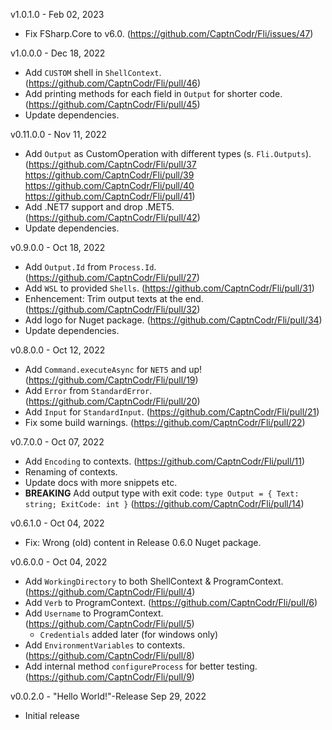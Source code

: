 v1.0.1.0 - Feb 02, 2023
- Fix FSharp.Core to v6.0. (https://github.com/CaptnCodr/Fli/issues/47)

v1.0.0.0 - Dec 18, 2022
- Add `CUSTOM` shell in `ShellContext`. (https://github.com/CaptnCodr/Fli/pull/46)
- Add printing methods for each field in `Output` for shorter code. (https://github.com/CaptnCodr/Fli/pull/45)
- Update dependencies.

v0.11.0.0 - Nov 11, 2022
- Add `Output` as CustomOperation with different types (s. `Fli.Outputs`). (https://github.com/CaptnCodr/Fli/pull/37 https://github.com/CaptnCodr/Fli/pull/39 https://github.com/CaptnCodr/Fli/pull/40 https://github.com/CaptnCodr/Fli/pull/41)
- Add .NET7 support and drop .MET5. (https://github.com/CaptnCodr/Fli/pull/42)
- Update dependencies.

v0.9.0.0 - Oct 18, 2022
- Add `Output.Id` from `Process.Id`. (https://github.com/CaptnCodr/Fli/pull/27)
- Add `WSL` to provided `Shells`. (https://github.com/CaptnCodr/Fli/pull/31)
- Enhencement: Trim output texts at the end. (https://github.com/CaptnCodr/Fli/pull/32)
- Add logo for Nuget package. (https://github.com/CaptnCodr/Fli/pull/34)
- Update dependencies.

v0.8.0.0 - Oct 12, 2022
- Add `Command.executeAsync` for `NET5` and up! (https://github.com/CaptnCodr/Fli/pull/19)
- Add `Error` from `StandardError`. (https://github.com/CaptnCodr/Fli/pull/20)
- Add `Input` for `StandardInput`. (https://github.com/CaptnCodr/Fli/pull/21)
- Fix some build warnings. (https://github.com/CaptnCodr/Fli/pull/22)

v0.7.0.0 - Oct 07, 2022
- Add `Encoding` to contexts. (https://github.com/CaptnCodr/Fli/pull/11)
- Renaming of contexts.
- Update docs with more snippets etc.
- **BREAKING** Add output type with exit code: `type Output = { Text: string; ExitCode: int }` (https://github.com/CaptnCodr/Fli/pull/14)

v0.6.1.0 - Oct 04, 2022
- Fix: Wrong (old) content in Release 0.6.0 Nuget package.

v0.6.0.0 - Oct 04, 2022
- Add `WorkingDirectory` to both ShellContext &amp; ProgramContext. (https://github.com/CaptnCodr/Fli/pull/4)
- Add `Verb` to ProgramContext. (https://github.com/CaptnCodr/Fli/pull/6)
- Add `Username` to ProgramContext. (https://github.com/CaptnCodr/Fli/pull/5)
  + `Credentials` added later (for windows only)
- Add `EnvironmentVariables` to contexts. (https://github.com/CaptnCodr/Fli/pull/8)
- Add internal method `configureProcess` for better testing. (https://github.com/CaptnCodr/Fli/pull/9)

v0.0.2.0 - "Hello World!"-Release Sep 29, 2022
- Initial release